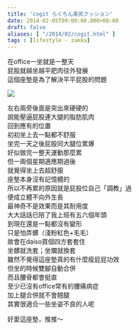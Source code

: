 ```yaml
---
title: 'cogit らくちん美尻クッション'
date: 2014-02-05T09:00:00.000+08:00
draft: false
aliases: [ "/2014/02/cogit.html" ]
tags : [lifestyle - zakka]
---
```


在office一坐就是一整天  
屁股就越坐越平肥肉往外發展  
這個座墊是為了解決平平屁股的問題  

[![](https://4.bp.blogspot.com/-nQqpAeULAnk/XC4LlpXPzVI/AAAAAAAAD3w/Gxm_D2moudA1pr4YVjGCiirLJaoRYI-eQCLcBGAs/s640/74.jpg)](https://4.bp.blogspot.com/-nQqpAeULAnk/XC4LlpXPzVI/AAAAAAAAD3w/Gxm_D2moudA1pr4YVjGCiirLJaoRYI-eQCLcBGAs/s1600/74.jpg)

左右兩旁後面是突出來硬硬的  
說能壓逼屁股連大腿的脂肪肌肉  
回到應有的位置  
初初坐上去一點都不舒服  
坐完一天之後屁股同大腿位累爆  
好似做完一整天運動那麼累  
但一兩個星期適應期過後  
就覺得坐上去超舒服  
座墊本身沒有記憶體的  
所以不再累的原因就是屁股位自己「調教」過  
便成立體不向外生長  
最神奇不是效果而是其耐用度  
大大話話已陪了我上班有五六個年頭  
到現在還是一點都沒有變形  
只是怕弄髒（淺粉紅色+毛毛）  
故會在daiso買個四方套套住  
坐髒就洗套；坐爛就換套  
雖然不覺得這座墊真的有什麼瘦屁屁功效  
但坐的時候雙腳自動合併  
而且腰骨都會挺直  
至少已沒有office常有的腰痛病症  
加上腿合併就不會翹腿  
其實很適合一些坐姿不良的人呢  
  
好愛這座墊，推推～